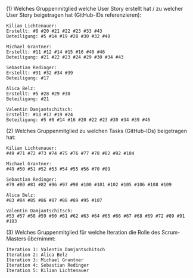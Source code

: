 (1) Welches Gruppenmitglied welche User Story erstellt hat / zu welcher User Story
beigetragen hat (GitHub-IDs referenzieren):
    
    Kilian Lichtenauer:
    Erstellt: #8 #20 #21 #22 #23 #33 #43
    Beteiligung: #5 #14 #19 #28 #30 #32 #40
    
    Michael Grantner:
    Erstellt: #11 #12 #14 #15 #16 #40 #46
    Beteiligung: #21 #22 #23 #24 #29 #30 #34 #43
    
    Sebastian Redinger:
    Erstellt: #31 #32 #34 #39
    Beteiligung: #17
    
    Alica Belz:
    Erstellt: #5 #28 #29 #30
    Beteiligung: #21
    
    Valentin Damjantschitsch:
    Erstellt: #13 #17 #19 #24
    Beteiligung: #5 #8 #14 #16 #20 #22 #23 #30 #34 #39 #46

(2) Welches Gruppenmitglied zu welchen Tasks (GitHub-IDs) beigetragen hat:

    Kilian Lichtenauer:
    #49 #71 #72 #73 #74 #75 #76 #77 #78 #82 #92 #104
    
    Michael Grantner:
    #49 #50 #51 #52 #53 #54 #55 #56 #70 #89
    
    Sebastian Redinger:
    #79 #80 #81 #82 #96 #97 #98 #100 #101 #102 #105 #106 #108 #109
    
    Alica Belz:
    #83 #84 #85 #86 #87 #88 #89 #95 #107
    
    Valentin Damjantschitsch:
    #53 #57 #58 #59 #60 #61 #62 #63 #64 #65 #66 #67 #68 #69 #72 #89 #91 #103
    

(3) Welches Gruppenmitglied für welche Iteration die Rolle des Scrum-Masters übernimmt:

  	Iteration 1: Valentin Damjantschitsch
  	Iteration 2: Alica Belz
  	Iteration 3: Michael Grantner
  	Iteration 4: Sebastian Redinger
  	Iteration 5: Kilian Lichtenauer
